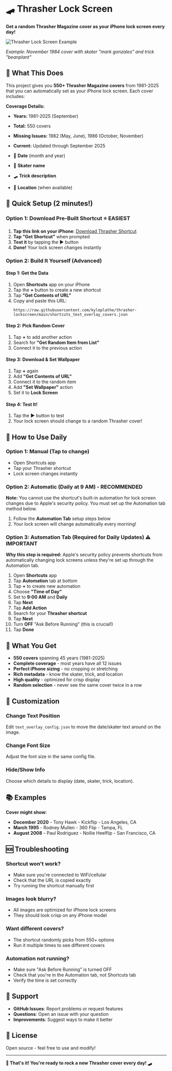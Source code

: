 # 🛹 Thrasher Lock Screen

**Get a random Thrasher Magazine cover as your iPhone lock screen every day!**

![Thrasher Lock Screen Example](https://raw.githubusercontent.com/kyleplathe/thrasher-lockscreen/main/images/lock_screen_mockup.PNG)

*Example: November 1984 cover with skater "mark gonzales" and trick "beanplant"*

## 🎯 What This Does

This project gives you **550+ Thrasher Magazine covers** from 1981-2025 that you can automatically set as your iPhone lock screen. Each cover includes:

**Coverage Details:**
- **Years:** 1981-2025 (September)
- **Total:** 550 covers
- **Missing Issues:** 1982 (May, June), 1986 (October, November)
- **Current:** Updated through September 2025

- 📅 **Date** (month and year)
- 👤 **Skater name** 
- 🛹 **Trick description**
- 📍 **Location** (when available)

## 🚀 Quick Setup (2 minutes!)

### Option 1: Download Pre-Built Shortcut ⭐ **EASIEST**
1. **Tap this link on your iPhone**: [Download Thrasher Shortcut](https://www.icloud.com/shortcuts/your-shortcut-id-here)
2. **Tap "Get Shortcut"** when prompted
3. **Test it** by tapping the ▶️ button
4. **Done!** Your lock screen changes instantly

### Option 2: Build It Yourself (Advanced)

#### Step 1: Get the Data
1. Open **Shortcuts** app on your iPhone
2. Tap the **+** button to create a new shortcut
3. Tap **"Get Contents of URL"**
4. Copy and paste this URL:
   ```
   https://raw.githubusercontent.com/kyleplathe/thrasher-lockscreen/main/shortcuts_text_overlay_covers.json
   ```

#### Step 2: Pick Random Cover
1. Tap **+** to add another action
2. Search for **"Get Random Item from List"**
3. Connect it to the previous action

#### Step 3: Download & Set Wallpaper
1. Tap **+** again
2. Add **"Get Contents of URL"** 
3. Connect it to the random item
4. Add **"Set Wallpaper"** action
5. Set it to **Lock Screen**

#### Step 4: Test It!
1. Tap the **▶️** button to test
2. Your lock screen should change to a random Thrasher cover!

## 📱 How to Use Daily

### Option 1: Manual (Tap to change)
- Open Shortcuts app
- Tap your Thrasher shortcut
- Lock screen changes instantly

### Option 2: Automatic (Daily at 9 AM) - **RECOMMENDED**
**Note:** You cannot use the shortcut's built-in automation for lock screen changes due to Apple's security policy. You must set up the Automation tab method below.

1. Follow the **Automation Tab** setup steps below
2. Your lock screen will change automatically every morning!

### Option 3: Automation Tab (Required for Daily Updates) ⚠️ **IMPORTANT**
**Why this step is required:** Apple's security policy prevents shortcuts from automatically changing lock screens unless they're set up through the Automation tab.

1. Open **Shortcuts** app
2. Tap **Automation** tab at bottom
3. Tap **+** to create new automation
4. Choose **"Time of Day"**
5. Set to **9:00 AM** and **Daily**
6. Tap **Next**
7. Tap **Add Action**
8. Search for your **Thrasher shortcut**
9. Tap **Next**
10. Turn **OFF** "Ask Before Running" (this is crucial!)
11. Tap **Done**

## 🎨 What You Get

- **550 covers** spanning 45 years (1981-2025)
- **Complete coverage** - most years have all 12 issues
- **Perfect iPhone sizing** - no cropping or stretching
- **Rich metadata** - know the skater, trick, and location
- **High quality** - optimized for crisp display
- **Random selection** - never see the same cover twice in a row

## 🔧 Customization

### Change Text Position
Edit `text_overlay_config.json` to move the date/skater text around on the image.

### Change Font Size
Adjust the font size in the same config file.

### Hide/Show Info
Choose which details to display (date, skater, trick, location).

## 📚 Examples

**Cover might show:**
- **December 2020** - Tony Hawk - Kickflip - Los Angeles, CA
- **March 1995** - Rodney Mullen - 360 Flip - Tampa, FL
- **August 2008** - Paul Rodriguez - Nollie Heelflip - San Francisco, CA

## 🆘 Troubleshooting

### Shortcut won't work?
- Make sure you're connected to WiFi/cellular
- Check that the URL is copied exactly
- Try running the shortcut manually first

### Images look blurry?
- All images are optimized for iPhone lock screens
- They should look crisp on any iPhone model

### Want different covers?
- The shortcut randomly picks from 550+ options
- Run it multiple times to see different covers

### Automation not running?
- Make sure "Ask Before Running" is turned OFF
- Check that you're in the Automation tab, not Shortcuts tab
- Verify the time is set correctly

## 🤝 Support

- **GitHub Issues**: Report problems or request features
- **Questions**: Open an issue with your question
- **Improvements**: Suggest ways to make it better

## 📄 License

Open source - feel free to use and modify!

---

**🎉 That's it! You're ready to rock a new Thrasher cover every day! 🛹**
